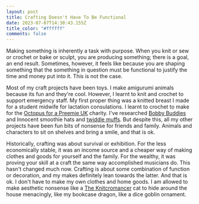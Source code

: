 ```yaml
---
layout: post
title: Crafting Doesn't Have To Be Functional
date: 2023-07-07T14:30:43.155Z
title_color: "#ffffff"
comments: false
---
```

M﻿aking something is inherently a task with purpose. When you knit or sew or crochet or bake or sculpt, you are producing something; there is a goal, an end result. Sometimes, however, it feels like because you are shaping something that the something in question must be functional to justify the time and money put into it. This is not the case.

M﻿ost of my craft projects have been toys. I make amigurumi animals because its fun and they're cool. However, I learnt to knit and crochet to support emergency staff. My first proper thing was a knitted breast I made for a student midwife for lactation consulations. I learnt to crochet to make for the [Octopus for a Preemie UK](https://octopusforapreemie.co.uk/) charity. I've researched [Bobby Buddies](https://www.hampshire.police.uk/news/hampshire/news/news/2019/september/bobby-buddies-officers-give-teddy-bears-to-children-living-with-domestic-abuse/#:~:text=...%20Knitted%20police%20officer%20teddy%20bears%20are%20being,exist%20when%20police%20attend%20after%20a%20domestic%20incident.) and Innocent smoothie hats and [twiddle muffs](https://www.ouh.nhs.uk/patient-guide/documents/twiddle-muffs.pdf). But despite this, all my other projects have been fun bits of nonsense for friends and family. Animals and characters to sit on shelves and bring a smile, and that is ok.

H﻿istorically, crafting was about survival or exhibition. For the less economically stable, it was an income source and a cheaper way of making clothes and goods for yourself and the family. For the wealthy, it was proving your skill at a craft the same way accomplished musicians do. This hasn't changed much now. Crafting is about some combination of function or decoration, and my makes definitely lean towards the latter. And that is ok. I don't have to make my own clothes and home goods. I am allowed to make aesthetic nonsense like a [The Knitcromancer](https://www.youtube.com/watch?v=WtfGTsSnMNg&cbrd=1) cat to hide around the house menacingly, like my bookcase dragon, like a dice goblin ornament.